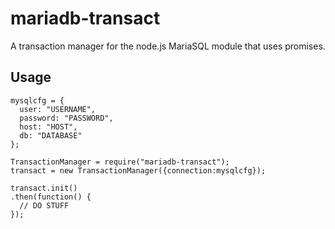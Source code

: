 mariadb-transact
================

A transaction manager for the node.js MariaSQL module that uses promises.


## Usage

    mysqlcfg = {
      user: "USERNAME",
      password: "PASSWORD",
      host: "HOST",
      db: "DATABASE"
    };

    TransactionManager = require("mariadb-transact");
    transact = new TransactionManager({connection:mysqlcfg});
	
	transact.init()
	.then(function() {
	  // DO STUFF
	});